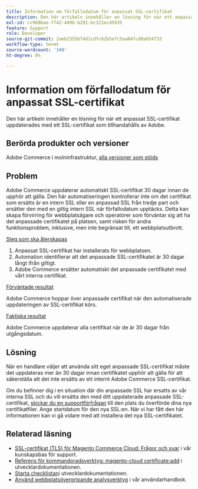```yaml
---
title: Information om förfallodatum för anpassat SSL-certifikat
description: Den här artikeln innehåller en lösning för när ett anpassat SSL-certifikat uppdaterades med ett SSL-certifikat som tillhandahålls av Adobe.
exl-id: cc968bae-f742-449b-b291-bc121ec45935
feature: Support
role: Developer
source-git-commit: 2aeb2355b74d1cdfc62b5e7c5aa04fcd0a654733
workflow-type: tm+mt
source-wordcount: '349'
ht-degree: 0%

---
```


# Information om förfallodatum för anpassat SSL-certifikat

Den här artikeln innehåller en lösning för när ett anpassat SSL-certifikat uppdaterades med ett SSL-certifikat som tillhandahålls av Adobe.

## Berörda produkter och versioner

Adobe Commerce i molninfrastruktur, [alla versioner som stöds](https://magento.com/sites/default/files/magento-software-lifecycle-policy.pdf)

## Problem

Adobe Commerce uppdaterar automatiskt SSL-certifikat 30 dagar innan de upphör att gälla. Den här automatiseringen kontrollerar inte om det certifikat som ersätts är en intern SSL eller en anpassad SSL från tredje part och ersätter den med en giltig intern SSL när förfallodatum upptäcks. Detta kan skapa förvirring för webbplatsägare och operatörer som förväntar sig att ha det anpassade certifikatet på platsen, samt risken för andra funktionsproblem, inklusive, men inte begränsat till, ett webbplatsutbrott.

<u>Steg som ska återskapas</u>

1. Anpassat SSL-certifikat har installerats för webbplatsen.
1. Automation identifierar att det anpassade SSL-certifikatet är 30 dagar långt ifrån giltigt.
1. Adobe Commerce ersätter automatiskt det anpassade certifikatet med vårt interna certifikat.

<u>Förväntade resultat</u>

Adobe Commerce hoppar över anpassade certifikat när den automatiserade uppdateringen av SSL-certifikat körs.

<u>Faktiska resultat</u>

Adobe Commerce uppdaterar alla certifikat när de är 30 dagar från utgångsdatum.

## Lösning

När en handlare väljer att använda sitt eget anpassade SSL-certifikat måste det uppdateras mer än 30 dagar innan certifikatet upphör att gälla för att säkerställa att det inte ersätts av ett internt Adobe Commerce SSL-certifikat.

Om du befinner dig i en situation där din anpassade SSL har ersatts av vår interna SSL och du vill ersätta den med ditt uppdaterade anpassade SSL-certifikat, [skickar du en supportförfrågan](/help/help-center-guide/help-center/magento-help-center-user-guide.md#submit-ticket) till den plats du överförde dina nya certifikatfiler. Ange startdatum för den nya SSL:en. När vi har fått den här informationen kan vi gå vidare med att installera det nya SSL-certifikatet.

## Relaterad läsning

* [SSL-certifikat (TLS) för Magento Commerce Cloud: Frågor och svar](/help/how-to/general/ssl-tls-certificates-for-magento-commerce-cloud-faq.md) i vår kunskapsbas för support.
* [Referens för kommandoradsverktyg: magento-cloud certificate:add](https://experienceleague.adobe.com/en/docs/commerce-cloud-service/user-guide/dev-tools/cloud-cli/cloud-cli-reference#certificateadd) i utvecklardokumentationen.
* [Starta checklistan](https://experienceleague.adobe.com/en/docs/commerce-cloud-service/user-guide/launch/checklist)i utvecklardokumentationen.
* [Använd webbplatsövergripande analysverktyg](https://experienceleague.adobe.com/en/docs/commerce-operations/tools/site-wide-analysis-tool/access#step-2-access-site-wide-analysis-tool) i vår användarhandbok.
